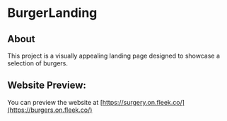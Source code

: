 # BurgerLanding

## About
This project is a visually appealing landing page designed to showcase a selection of burgers.

## Website Preview:

You can preview the website at [https://surgery.on.fleek.co/](https://burgers.on.fleek.co/)
